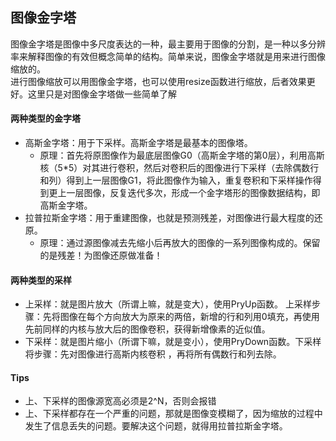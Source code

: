 ## 图像金字塔
图像金字塔是图像中多尺度表达的一种，最主要用于图像的分割，是一种以多分辨率来解释图像的有效但概念简单的结构。简单来说，图像金字塔就是用来进行图像缩放的。  
进行图像缩放可以用图像金字塔，也可以使用resize函数进行缩放，后者效果更好。这里只是对图像金字塔做一些简单了解

#### 两种类型的金字塔
* 高斯金字塔：用于下采样。高斯金字塔是最基本的图像塔。
    * 原理：首先将原图像作为最底层图像G0（高斯金字塔的第0层），利用高斯核（5*5）对其进行卷积，然后对卷积后的图像进行下采样（去除偶数行和列）得到上一层图像G1，将此图像作为输入，重复卷积和下采样操作得到更上一层图像，反复迭代多次，形成一个金字塔形的图像数据结构，即高斯金字塔。
* 拉普拉斯金字塔：用于重建图像，也就是预测残差，对图像进行最大程度的还原。
    * 原理：通过源图像减去先缩小后再放大的图像的一系列图像构成的。保留的是残差！为图像还原做准备！
    
#### 两种类型的采样
* 上采样：就是图片放大（所谓上嘛，就是变大），使用PryUp函数。    上采样步骤：先将图像在每个方向放大为原来的两倍，新增的行和列用0填充，再使用先前同样的内核与放大后的图像卷积，获得新增像素的近似值。     
* 下采样：就是图片缩小（所谓下嘛，就是变小），使用PryDown函数。下采样将步骤：先对图像进行高斯内核卷积 ，再将所有偶数行和列去除。    
    
#### Tips
* 上、下采样的图像源宽高必须是2^N，否则会报错  
* 上、下采样都存在一个严重的问题，那就是图像变模糊了，因为缩放的过程中发生了信息丢失的问题。要解决这个问题，就得用拉普拉斯金字塔。




